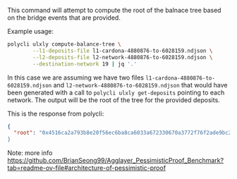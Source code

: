 This command will attempt to compute the root of the balnace tree based on the bridge
events that are provided.

Example usage:

```bash
polycli ulxly compute-balance-tree \
        --l1-deposits-file l1-cardona-4880876-to-6028159.ndjson \
        --l2-deposits-file l2-network-4880876-to-6028159.ndjson \
        --destination-network 19 | jq '.'
```

In this case we are assuming we have two files
`l1-cardona-4880876-to-6028159.ndjson` and `l2-network-4880876-to-6028159.ndjson` that would have been generated
with a call to `polycli ulxly get-deposits` pointing to each network. The output will be the
root of the tree for the provided deposits.

This is the response from polycli:

```json
{
  "root": "0x4516ca2a793b8e20f56ec6ba8ca6033a672330670a3772f76f2ade9bc2125150"",
}
```

Note: more info https://github.com/BrianSeong99/Agglayer_PessimisticProof_Benchmark?tab=readme-ov-file#architecture-of-pessimistic-proof